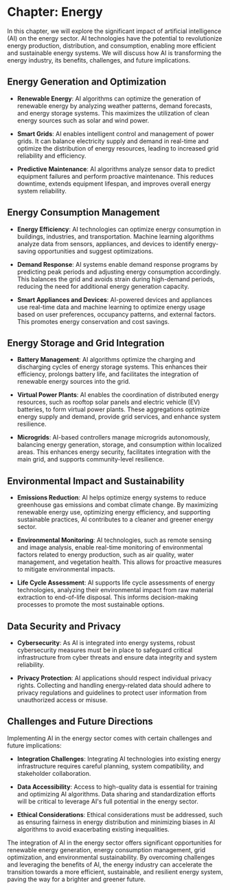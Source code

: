 Chapter: Energy
===============

In this chapter, we will explore the significant impact of artificial intelligence (AI) on the energy sector. AI technologies have the potential to revolutionize energy production, distribution, and consumption, enabling more efficient and sustainable energy systems. We will discuss how AI is transforming the energy industry, its benefits, challenges, and future implications.

Energy Generation and Optimization
----------------------------------

* **Renewable Energy**: AI algorithms can optimize the generation of renewable energy by analyzing weather patterns, demand forecasts, and energy storage systems. This maximizes the utilization of clean energy sources such as solar and wind power.

* **Smart Grids**: AI enables intelligent control and management of power grids. It can balance electricity supply and demand in real-time and optimize the distribution of energy resources, leading to increased grid reliability and efficiency.

* **Predictive Maintenance**: AI algorithms analyze sensor data to predict equipment failures and perform proactive maintenance. This reduces downtime, extends equipment lifespan, and improves overall energy system reliability.

Energy Consumption Management
-----------------------------

* **Energy Efficiency**: AI technologies can optimize energy consumption in buildings, industries, and transportation. Machine learning algorithms analyze data from sensors, appliances, and devices to identify energy-saving opportunities and suggest optimizations.

* **Demand Response**: AI systems enable demand response programs by predicting peak periods and adjusting energy consumption accordingly. This balances the grid and avoids strain during high-demand periods, reducing the need for additional energy generation capacity.

* **Smart Appliances and Devices**: AI-powered devices and appliances use real-time data and machine learning to optimize energy usage based on user preferences, occupancy patterns, and external factors. This promotes energy conservation and cost savings.

Energy Storage and Grid Integration
-----------------------------------

* **Battery Management**: AI algorithms optimize the charging and discharging cycles of energy storage systems. This enhances their efficiency, prolongs battery life, and facilitates the integration of renewable energy sources into the grid.

* **Virtual Power Plants**: AI enables the coordination of distributed energy resources, such as rooftop solar panels and electric vehicle (EV) batteries, to form virtual power plants. These aggregations optimize energy supply and demand, provide grid services, and enhance system resilience.

* **Microgrids**: AI-based controllers manage microgrids autonomously, balancing energy generation, storage, and consumption within localized areas. This enhances energy security, facilitates integration with the main grid, and supports community-level resilience.

Environmental Impact and Sustainability
---------------------------------------

* **Emissions Reduction**: AI helps optimize energy systems to reduce greenhouse gas emissions and combat climate change. By maximizing renewable energy use, optimizing energy efficiency, and supporting sustainable practices, AI contributes to a cleaner and greener energy sector.

* **Environmental Monitoring**: AI technologies, such as remote sensing and image analysis, enable real-time monitoring of environmental factors related to energy production, such as air quality, water management, and vegetation health. This allows for proactive measures to mitigate environmental impacts.

* **Life Cycle Assessment**: AI supports life cycle assessments of energy technologies, analyzing their environmental impact from raw material extraction to end-of-life disposal. This informs decision-making processes to promote the most sustainable options.

Data Security and Privacy
-------------------------

* **Cybersecurity**: As AI is integrated into energy systems, robust cybersecurity measures must be in place to safeguard critical infrastructure from cyber threats and ensure data integrity and system reliability.

* **Privacy Protection**: AI applications should respect individual privacy rights. Collecting and handling energy-related data should adhere to privacy regulations and guidelines to protect user information from unauthorized access or misuse.

Challenges and Future Directions
--------------------------------

Implementing AI in the energy sector comes with certain challenges and future implications:

* **Integration Challenges**: Integrating AI technologies into existing energy infrastructure requires careful planning, system compatibility, and stakeholder collaboration.

* **Data Accessibility**: Access to high-quality data is essential for training and optimizing AI algorithms. Data sharing and standardization efforts will be critical to leverage AI's full potential in the energy sector.

* **Ethical Considerations**: Ethical considerations must be addressed, such as ensuring fairness in energy distribution and minimizing biases in AI algorithms to avoid exacerbating existing inequalities.

The integration of AI in the energy sector offers significant opportunities for renewable energy generation, energy consumption management, grid optimization, and environmental sustainability. By overcoming challenges and leveraging the benefits of AI, the energy industry can accelerate the transition towards a more efficient, sustainable, and resilient energy system, paving the way for a brighter and greener future.
